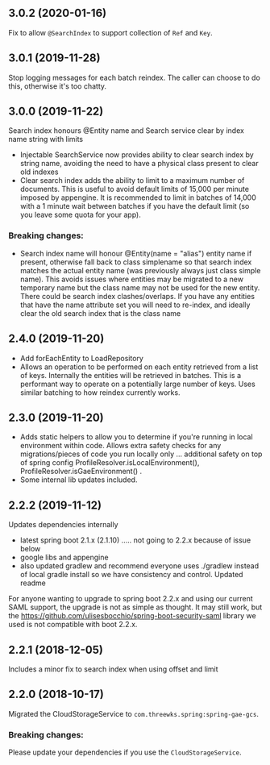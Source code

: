 ## 3.0.2 (2020-01-16)
Fix to allow `@SearchIndex` to support collection of `Ref` and `Key`.

## 3.0.1 (2019-11-28)
Stop logging messages for each batch reindex. The caller can choose to do this, otherwise it's too chatty.

## 3.0.0 (2019-11-22)
Search index honours @Entity name and Search service clear by index name string with limits
 - Injectable SearchService now provides ability to clear search index by string name, avoiding the need to 
 have a physical class present to clear old indexes
 - Clear search index adds the ability to limit to a maximum number of documents. This is useful to avoid default limits of 15,000 per minute imposed by appengine. It is recommended to limit in batches of 14,000 with a 1 minute wait between batches if you have the default limit (so you leave some quota for your app).
 
### Breaking changes:
- Search index name will honour @Entity(name = "alias") entity name if present, otherwise fall back to class simplename so that 
search index matches the actual entity name (was previously always just class simple name). 
This avoids issues where entities may be migrated to a new temporary name but the class name may not be used for the new entity. 
There could be search index clashes/overlaps. If you have any entities that have the name attribute set you will need to re-index, and 
ideally clear the old search index that is the class name

## 2.4.0 (2019-11-20)
- Add forEachEntity to LoadRepository
- Allows an operation to be performed on each entity retrieved from a list of keys. Internally the entities will be retrieved in batches. 
This is a performant way to operate on a potentially large number of keys. Uses similar batching to how reindex currently works.

## 2.3.0 (2019-11-20)
- Adds static helpers to allow you to determine if you're running in local environment within code. Allows extra safety checks for any migrations/pieces of code you run locally only ... additional safety on top of spring config ProfileResolver.isLocalEnvironment(), ProfileResolver.isGaeEnvironment() . 
- Some internal lib updates included.


## 2.2.2 (2019-11-12)
Updates dependencies internally
- latest spring boot 2.1.x (2.1.10) ..... not going to 2.2.x because of issue below
- google libs and appengine
- also updated gradlew and recommend everyone uses ./gradlew instead of local gradle install so we have consistency and control. Updated readme

For anyone wanting to upgrade to spring boot 2.2.x and using our current SAML support, the upgrade is not as simple as thought. It may still work, but the https://github.com/ulisesbocchio/spring-boot-security-saml library we used is not compatible with boot 2.2.x.

## 2.2.1 (2018-12-05)
Includes a minor fix to search index when using offset and limit

## 2.2.0 (2018-10-17)
Migrated the CloudStorageService to `com.threewks.spring:spring-gae-gcs`.

### Breaking changes:
Please update your dependencies if you use the `CloudStorageService`.
